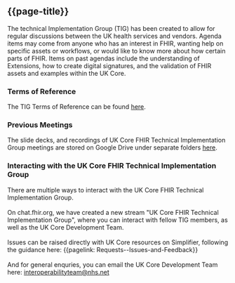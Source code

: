 ## {{page-title}}

The technical Implementation Group (TIG) has been created to allow for regular discussions between the UK health services and vendors. Agenda items may come from anyone who has an interest in FHIR, wanting help on specific assets or workflows, or would like to know more about how certain parts of FHIR. Items on past agendas include the understanding of Extensions, how to create digital signatures, and the validation of FHIR assets and examples within the UK Core.

### Terms of Reference
The TIG Terms of Reference can be found <a href="https://docs.google.com/document/d/19yU-18QaKKnw7hhT90HXVHt4VmtkWW-m/edit?usp=drive_link&ouid=116479722052565681709&rtpof=true&sd=true">here</a>.

### Previous Meetings
The slide decks, and recordings of UK Core FHIR Technical Implementation Group meetings are stored on Google Drive under separate folders <a href="https://drive.google.com/drive/folders/18ef8hbICKLc-XqdzYYXZzKTPZTh4tRZo?usp=drive_link">here</a>.

<p>
<h3>Interacting with the UK Core FHIR Technical Implementation Group</h3>
There are multiple ways to interact with the UK Core FHIR Technical Implementation Group.
<br>
<br>
On chat.fhir.org, we have created a new stream "UK Core FHIR Technical Implementation Group", where you can interact with fellow TIG members, as well as the UK Core Development Team. 
<br>
<br>
Issues can be raised directly with UK Core resources on Simplifier, following the guidance here: {{pagelink: Requests--Issues-and-Feedback}}
<br>
<br>
And for general enquries, you can email the UK Core Development Team here: <a href="mailto:interoperabilityteam@nhs.net?Subject=UK Core FHIR Technical Implementation Group">interoperabilityteam@nhs.net</a>
</p>